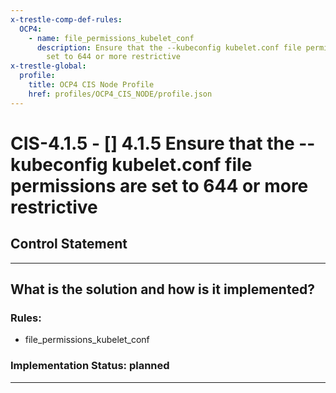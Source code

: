 ```yaml
---
x-trestle-comp-def-rules:
  OCP4:
    - name: file_permissions_kubelet_conf
      description: Ensure that the --kubeconfig kubelet.conf file permissions are
        set to 644 or more restrictive
x-trestle-global:
  profile:
    title: OCP4 CIS Node Profile
    href: profiles/OCP4_CIS_NODE/profile.json
---
```


# CIS-4.1.5 - \[\] 4.1.5 Ensure that the --kubeconfig kubelet.conf file permissions are set to 644 or more restrictive

## Control Statement

______________________________________________________________________

## What is the solution and how is it implemented?

<!-- For implementation status enter one of: implemented, partial, planned, alternative, not-applicable -->

<!-- Note that the list of rules under ### Rules: is read-only and changes will not be captured after assembly to JSON -->

<!-- Add control implementation description here for control: CIS-4.1.5 -->

### Rules:

  - file_permissions_kubelet_conf

### Implementation Status: planned

______________________________________________________________________
